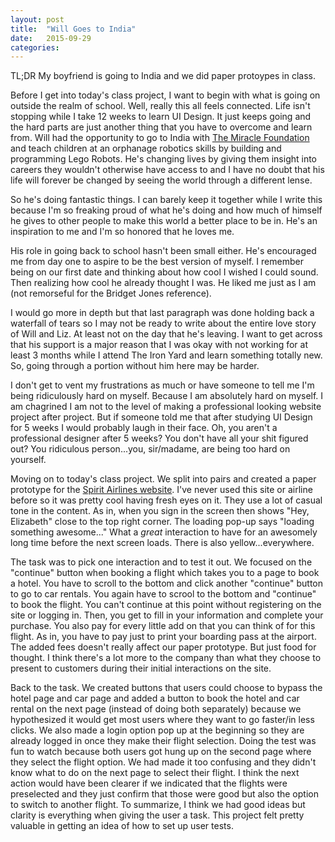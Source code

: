 ```yaml
---
layout: post
title:  "Will Goes to India"
date:   2015-09-29
categories: 
---
```


TL;DR My boyfriend is going to India and we did paper protoypes in class.

Before I get into today's class project, I want to begin with what is going on outside the realm of school. Well, really this all feels connected. Life isn't stopping while I take 12 weeks to learn UI Design. It just keeps going and the hard parts are just another thing that you have to overcome and learn from. Will had the opportunity to go to India with [The Miracle Foundation](http://www.miraclefoundation.org/) and teach children at an orphanage robotics skills by building and programming Lego Robots. He's changing lives by giving them insight into careers they wouldn't otherwise have access to and I have no doubt that his life will forever be changed by seeing the world through a different lense. 

So he's doing fantastic things. I can barely keep it together while I write this because I'm so freaking proud of what he's doing and how much of himself he gives to other people to make this world a better place to be in. He's an inspiration to me and I'm so honored that he loves me.

His role in going back to school hasn't been small either. He's encouraged me from day one to aspire to be the best version of myself. I remember being on our first date and thinking about how cool I wished I could sound. Then realizing how cool he already thought I was. He liked me just as I am (not remorseful for the Bridget Jones reference). 

I would go more in depth but that last paragraph was done holding back a waterfall of tears so I may not be ready to write about the entire love story of Will and Liz. At least not on the day that he's leaving. I want to get across that his support is a major reason that I was okay with not working for at least 3 months while I attend The Iron Yard and learn something totally new. So, going through a portion without him here may be harder. 

I don't get to vent my frustrations as much or have someone to tell me I'm being ridiculously hard on myself. Because I am absolutely hard on myself. I am chagrined I am not to the level of making a professional looking website project after project. But if someone told me that after studying UI Design for 5 weeks I would probably laugh in their face. Oh, you aren't a professional designer after 5 weeks? You don't have all your shit figured out? You ridiculous person...you, sir/madame, are being too hard on yourself. 

Moving on to today's class project. We split into pairs and created a paper prototype for the [Spirit Airlines website](https://www.spirit.com/). I've never used this site or airline before so it was pretty cool having fresh eyes on it. They use a lot of casual tone in the content. As in, when you sign in the screen then shows "Hey, Elizabeth" close to the top right corner. The loading pop-up says "loading something awesome..." What a _great_ interaction to have for an awesomely long time before the next screen loads. There is also yellow...everywhere.

The task was to pick one interaction and to test it out. We focused on the "continue" button when booking a flight which takes you to a page to book a hotel. You have to scroll to the bottom and click another "continue" button to go to car rentals. You again have to scrool to the bottom and "continue" to book the flight. You can't continue at this point without registering on the site or logging in. Then, you get to fill in your information and complete your purchase. You also pay for every little add on that you can think of for this flight. As in, you have to pay just to print your boarding pass at the airport. The added fees doesn't really affect our paper prototype. But just food for thought. I think there's a lot more to the company than what they choose to present to customers during their initial interactions on the site.

Back to the task. We created buttons that users could choose to bypass the hotel page and car page and added a button to book the hotel and car rental on the next page (instead of doing both separately) because we hypothesized it would get most users where they want to go faster/in less clicks. We also made a login option pop up at the beginning so they are already logged in once they make their flight selection. Doing the test was fun to watch because both users got hung up on the second page where they select the flight option. We had made it too confusing and they didn't know what to do on the next page to select their flight. I think the next action would have been clearer if we indicated that the flights were preselected and they just confirm that those were good but also the option to switch to another flight. To summarize, I think we had good ideas but clarity is everything when giving the user a task. This project felt pretty valuable in getting an idea of how to set up user tests.


